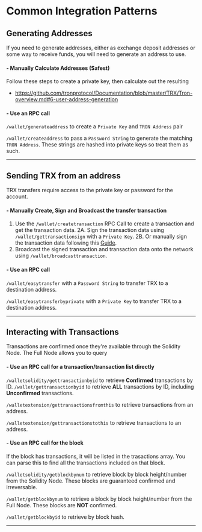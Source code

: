 # Common Integration Patterns

## Generating Addresses

If you need to generate addresses, either as exchange deposit addresses or some way to receive funds, 
you will need to generate an address to use.

#### - Manually Calculate Addresses (Safest)
Follow these steps to create a private key, then calculate out the resulting
- https://github.com/tronprotocol/Documentation/blob/master/TRX/Tron-overview.md#6-user-address-generation

#### - Use an RPC call 
`/wallet/generateaddress` to create a `Private Key` and `TRON Address` pair

`/wallet/createaddress` to pass a `Password String` to generate the matching `TRON Address`. These strings are hashed into private keys so treat them as such.

---

## Sending TRX from an address

TRX transfers require access to the private key or password for the account.

#### - Manually Create, Sign and Broadcast the transfer transaction

1. Use the `/wallet/createtransaction` RPC Call to create a transaction and get the transaction data.
2A. Sign the transaction data using `/wallet/gettransactionsign` with a `Private Key`.
2B. Or manually sign the transaction data following this [Guide](https://github.com/tronprotocol/Documentation/blob/master/TRX/Tron-overview.md#103-signature).
3. Broadcast the signed transaction and transaction data onto the network using `/wallet/broadcasttransaction`.

#### - Use an RPC call 
`/wallet/easytransfer` with a `Password String` to transfer TRX to a destination address.

`/wallet/easytransferbyprivate` with a `Private Key` to transfer TRX to a destination address.

---

## Interacting with Transactions

Transactions are confirmed once they're available through the Solidity Node. The Full Node allows you to query 

#### - Use an RPC call for a transaction/transaction list directly
`/walletsolidity/gettransactionbyid` to retrieve **Confirmed** transactions by ID.
`/wallet/gettransactionbyid` to retrieve **ALL** transactions by ID, including **Unconfirmed** transactions.

`/walletextension/gettransactionsfromthis` to retrieve transactions from an address.

`/walletextension/gettransactionstothis` to retrieve transactions to an address.

#### - Use an RPC call for the block
If the block has transactions, it will be listed in the trasactions array. You can parse this to find all the transactions included on that block.

`/walletsolidity/getblockbynum` to retrieve block by block height/number from the Solidity Node. These blocks are guaranteed confirmed and irreversable. 

`/wallet/getblockbynum` to retrieve a block by block height/number from the Full Node. These blocks are **NOT** confirmed. 

`/wallet/getblockbyid` to retrieve by block hash.


---

